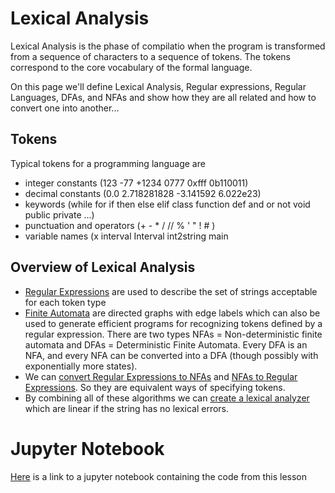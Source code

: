 # Lexical Analysis

Lexical Analysis is the phase of compilatio when the program is transformed from a sequence of characters to a sequence of tokens. The tokens correspond to the core vocabulary of the formal language. 

On this page we'll define Lexical Analysis, Regular expressions, Regular Languages, DFAs, and NFAs and show how they are all related
and how to convert one into another...

## Tokens
Typical tokens for a programming language are
* integer constants (123  -77 +1234 0777 0xfff 0b110011)
* decimal constants (0.0 2.718281828 -3.141592  6.022e23)
* keywords (while for if then else elif class function def and or not void public private ...)
* punctuation and operators (+ - * / // % ' " ! # )
* variable names (x interval Interval int2string main

## Overview of Lexical Analysis
* [Regular Expressions](./regex.md) are used to describe the set of strings acceptable for each token type
* [Finite Automata](./nfadfa.md) are directed graphs with edge labels which can also be used to generate efficient programs for recognizing tokens defined by a regular expression. There are two types NFAs = Non-deterministic finite automata and DFAs = Deterministic Finite Automata. Every DFA is an NFA, and every NFA can be converted into a DFA (though possibly with exponentially more states).
* We can [convert Regular Expressions to NFAs](./regex2nfa.md) and [NFAs to Regular Expressions](./nfa2regex.md). So they are equivalent ways of specifying tokens.
* By combining all of these algorithms we can [create a lexical analyzer](./building_lexers.md) which are linear if the string has no lexical errors.

# Jupyter Notebook
[Here](NFA%2BDFA.ipynb) is a link to a jupyter notebook containing the code from this lesson
